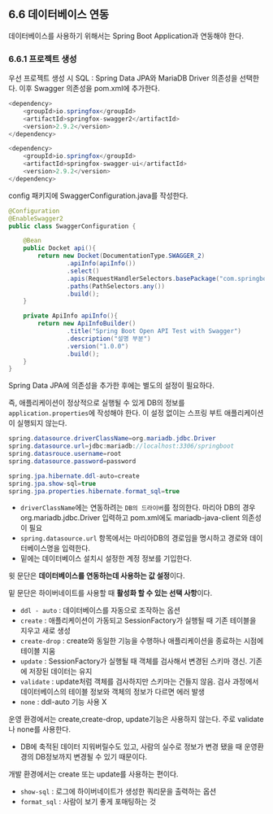 ## 6.6 데이터베이스 연동

데이터베이스를 사용하기 위해서는 Spring Boot Application과 연동해야 한다.

### 6.6.1 프로젝트 생성

우선 프로젝트 생성 시 SQL : Spring Data JPA와 MariaDB Driver 의존성을 선택한다. 이후 Swagger 의존성을 pom.xml에 추가한다.

```java
<dependency>
	<groupId>io.springfox</groupId>
	<artifactId>springfox-swagger2</artifactId>
	<version>2.9.2</version>
</dependency>

<dependency>
	<groupId>io.springfox</groupId>
	<artifactId>springfox-swagger-ui</artifactId>
	<version>2.9.2</version>
</dependency>
```

config 패키지에 SwaggerConfiguration.java를 작성한다.

```java
@Configuration
@EnableSwagger2
public class SwaggerConfiguration {

    @Bean
    public Docket api(){
        return new Docket(DocumentationType.SWAGGER_2)
                .apiInfo(apiInfo())
                .select()
                .apis(RequestHandlerSelectors.basePackage("com.springboot.jpa"))
                .paths(PathSelectors.any())
                .build();
    }

    private ApiInfo apiInfo(){
        return new ApiInfoBuilder()
                .title("Spring Boot Open API Test with Swagger")
                .description("설명 부분")
                .version("1.0.0")
                .build();
    }
}

```

Spring Data JPA에 의존성을 추가한 후에는 별도의 설정이 필요하다.

즉, 애플리케이션이 정상적으로 실행될 수 있게 DB의 정보를 `application.properties`에 작성해야 한다. 이 설정 없이는 스프링 부트 애플리케이션이 실행되지 않는다.

```java
spring.datasource.driverClassName=org.mariadb.jdbc.Driver
spring.datasource.url=jdbc:mariadb://localhost:3306/springboot
spring.datasrouce.username=root
spring.datasource.password=password

spring.jpa.hibernate.ddl-auto=create
spring.jpa.show-sql=true
spring.jpa.properties.hibernate.format_sql=true
```

- `driverClassName`에는 연동하려는 `DB의 드라이버`를 정의한다. 마리아 DB의 경우 org.mariadb.jdbc.Driver 입력하고 pom.xml에도 mariadb-java-client 의존성이 필요
- `spring.datasource.url` 항목에서는 마리아DB의 경로임을 명시하고 경로와 데이터베이스명을 입력한다.
- 밑에는 데이터베이스 설치시 설정한 계정 정보를 기입한다.

윗 문단은 **데이터베이스를 연동하는데 사용하는 값 설정**이다.

밑 문단은 하이버네이트를 사용할 때 **활성화 할 수 있는 선택 사항**이다.

- `ddl - auto` : 데이터베이스를 자동으로 조작하는 옵션
- `create` : 애플리케이션이 가동되고 SessionFactory가 실행될 때 기존 테이블을 지우고 새로 생성
- `create-drop` : create와 동일한 기능을 수행하나 애플리케이션을 종료하는 시점에 테이블 지움
- `update` : SessionFactory가 실행될 때 객체를 검사해서 변경된 스키마 갱신. 기존에 저장된 데이터는 유지
- `validate` : update처럼 객체를 검사하지만 스키마는 건들지 않음. 검사 과정에서 데이터베이스의 테이블 정보와 객체의 정보가 다르면 에러 발생
- `none` : ddl-auto 기능 사용 X

운영 환경에서는 create,create-drop, update기능은 사용하지 않는다. 주로 validate나 none를 사용한다.

- DB에 축적된 데이터 지워버릴수도 있고, 사람의 실수로 정보가 변경 됐을 때 운영환경의 DB정보까지 변경될 수 있기 때문이다.

개발 환경에서는 create 또는 update를 사용하는 편이다.

- `show-sql` : 로그에 하이버네이트가 생성한 쿼리문을 출력하는 옵션
- `format_sql` : 사람이 보기 좋게 포매팅하는 것
